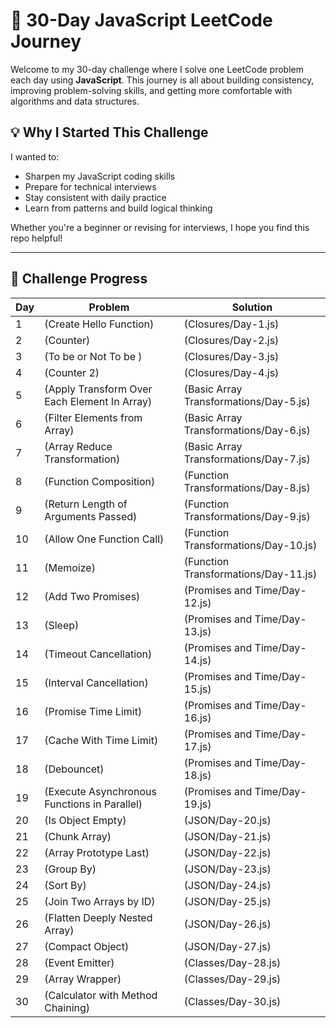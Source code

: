 # 🧠 30-Day JavaScript LeetCode Journey

Welcome to my 30-day challenge where I solve one LeetCode problem each day using **JavaScript**. This journey is all about building consistency, improving problem-solving skills, and getting more comfortable with algorithms and data structures.

## 💡 Why I Started This Challenge

I wanted to:
- Sharpen my JavaScript coding skills
- Prepare for technical interviews
- Stay consistent with daily practice
- Learn from patterns and build logical thinking

Whether you're a beginner or revising for interviews, I hope you find this repo helpful!

---

## 📅 Challenge Progress

| Day |       Problem          |           Solution               |
|-----|-------------------     |--------------------------------- |
| 1   | (Create Hello Function)|      (Closures/Day-1.js)          |
| 2    | (Counter)             |      (Closures/Day-2.js)          |
| 3   | (To be or Not To be )   |       (Closures/Day-3.js)         |
| 4   | (Counter 2)            |       (Closures/Day-4.js)         |
| 5   | (Apply Transform Over Each Element In Array) |(Basic Array Transformations/Day-5.js) |
| 6   | (Filter Elements from Array) |(Basic Array Transformations/Day-6.js) |
| 7   | (Array Reduce Transformation) |(Basic Array Transformations/Day-7.js) |
| 8   | (Function Composition) |(Function Transformations/Day-8.js) |
| 9   | (Return Length of Arguments Passed) |(Function Transformations/Day-9.js) |
| 10   | (Allow One Function Call) |(Function Transformations/Day-10.js) |
| 11   | (Memoize) |(Function Transformations/Day-11.js) |
| 12   | (Add Two Promises) |(Promises and Time/Day-12.js) |
| 13   | (Sleep) |(Promises and Time/Day-13.js) |
| 14   | (Timeout Cancellation) |(Promises and Time/Day-14.js) |
| 15   | (Interval Cancellation) |(Promises and Time/Day-15.js) |
| 16   | (Promise Time Limit) |(Promises and Time/Day-16.js) |
| 17   | (Cache With Time Limit) |(Promises and Time/Day-17.js) |
| 18   | (Debouncet) |(Promises and Time/Day-18.js) |
| 19   | (Execute Asynchronous Functions in Parallel) |(Promises and Time/Day-19.js) |
| 20   | (Is Object Empty) |(JSON/Day-20.js) |
| 21   | (Chunk Array) |(JSON/Day-21.js) |
| 22   | (Array Prototype Last) |(JSON/Day-22.js) |
| 23   | (Group By) |(JSON/Day-23.js) |
| 24   | (Sort By) |(JSON/Day-24.js) |
| 25   | (Join Two Arrays by ID) |(JSON/Day-25.js) |
| 26   | (Flatten Deeply Nested Array) |(JSON/Day-26.js) |
| 27   | (Compact Object) |(JSON/Day-27.js) |
| 28   | (Event Emitter) |(Classes/Day-28.js) |
| 29   | (Array Wrapper) |(Classes/Day-29.js) |
| 30   | (Calculator with Method Chaining) |(Classes/Day-30.js) |